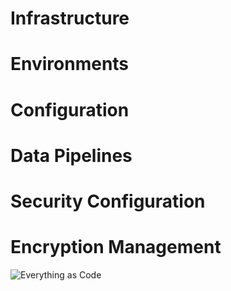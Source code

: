 # Infrastructure

# Environments

# Configuration

# Data Pipelines

# Security Configuration

# Encryption Management

![Everything as Code](https://miro.medium.com/max/2500/1*eoDmbeVwGlaPYp-izQs-Tw.png)